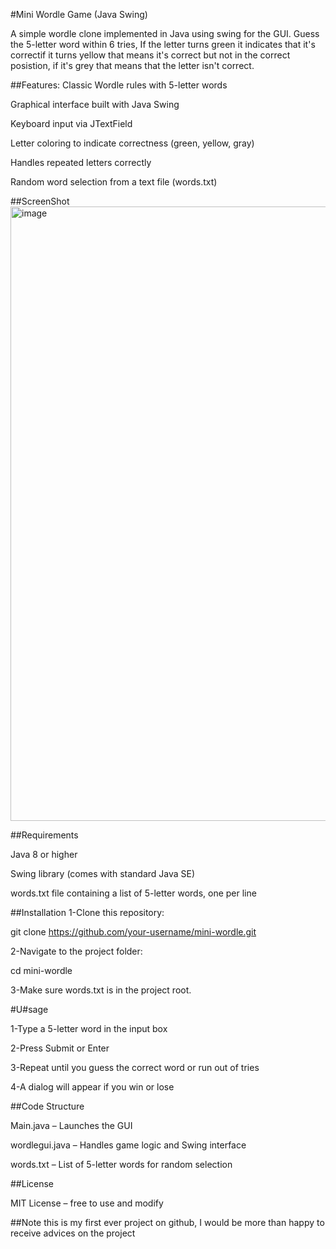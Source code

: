 #Mini Wordle Game (Java Swing)

A simple wordle clone implemented in Java using swing for the GUI.
Guess the 5-letter word within 6 tries, If the letter turns green it indicates that it's correctif it turns yellow that means it's correct but not in the correct posistion, if it's grey that means that the letter isn't correct.


##Features:
Classic Wordle rules with 5-letter words

Graphical interface built with Java Swing

Keyboard input via JTextField

Letter coloring to indicate correctness (green, yellow, gray)

Handles repeated letters correctly

Random word selection from a text file (words.txt)

##ScreenShot
<img width="950" height="983" alt="image" src="https://github.com/user-attachments/assets/6a1e551c-3c43-444d-9b40-227805e34f15" />

##Requirements

Java 8 or higher

Swing library (comes with standard Java SE)

words.txt file containing a list of 5-letter words, one per line


##Installation 
1-Clone this repository:

git clone https://github.com/your-username/mini-wordle.git

2-Navigate to the project folder:

cd mini-wordle

3-Make sure words.txt is in the project root.

#U#sage

1-Type a 5-letter word in the input box

2-Press Submit or Enter

3-Repeat until you guess the correct word or run out of tries

4-A dialog will appear if you win or lose

##Code Structure

Main.java – Launches the GUI

wordlegui.java – Handles game logic and Swing interface

words.txt – List of 5-letter words for random selection

##License

MIT License – free to use and modify


##Note
this is my first ever project on github, I would be more than happy to receive advices on the project
